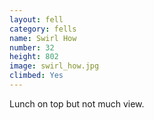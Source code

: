 ```yaml
---
layout: fell
category: fells
name: Swirl How
number: 32
height: 802
image: swirl_how.jpg
climbed: Yes
---
```

Lunch on top but not much view.

